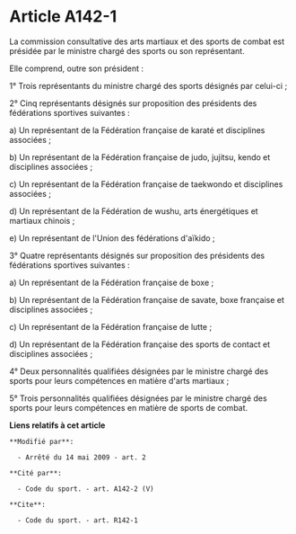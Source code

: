 # Article A142-1

La commission consultative des arts martiaux et des sports de combat est présidée par le ministre chargé des sports ou son
représentant. 

Elle comprend, outre son président : 

1° Trois représentants du ministre chargé des sports désignés par celui-ci ; 

2° Cinq représentants désignés sur proposition des présidents des fédérations sportives suivantes : 

a) Un représentant de la Fédération française de karaté et disciplines associées ; 

b) Un représentant de la Fédération française de judo, jujitsu, kendo et disciplines associées ; 

c) Un représentant de la Fédération française de taekwondo et disciplines associées ; 

d) Un représentant de la Fédération de wushu, arts énergétiques et martiaux chinois ; 

e) Un représentant de l'Union des fédérations d'aïkido ; 

3° Quatre représentants désignés sur proposition des présidents des fédérations sportives suivantes : 

a) Un représentant de la Fédération française de boxe ; 

b) Un représentant de la Fédération française de savate, boxe française et disciplines associées ; 

c) Un représentant de la Fédération française de lutte ; 

d) Un représentant de la Fédération française des sports de contact et disciplines associées ; 

4° Deux personnalités qualifiées désignées par le ministre chargé des sports pour leurs compétences en matière d'arts
martiaux ; 

5° Trois personnalités qualifiées désignées par le ministre chargé des sports pour leurs compétences en matière de sports de
combat.

**Liens relatifs à cet article**

	**Modifié par**:

	  - Arrêté du 14 mai 2009 - art. 2

	**Cité par**:

	  - Code du sport. - art. A142-2 (V)

	**Cite**:

	  - Code du sport. - art. R142-1

